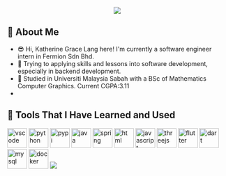 <p align="center">
  <img src="https://capsule-render.vercel.app/api?type=rounded&height=284&color=gradient&text=⋆.ೃ࿔🌸*:･%20Hello!⋆.ೃ࿔🌸*:･%20&textBg=false&fontSize=50&animation=twinkling&fontAlign=50"/>
</p>

## 👋 About Me
- 😎 Hi, Katherine Grace Lang here! I'm currently a software engineer intern in Fermion Sdn Bhd. 
- 🤔 Trying to applying skills and lessons into software development, especially in backend development.
- 📔 Studied in Universiti Malaysia Sabah with a BSc of Mathematics Computer Graphics. Current CGPA:3.11
-   

## 🔧 Tools That I Have Learned and Used
<p align="left">
<img src="https://cdn.jsdelivr.net/gh/devicons/devicon/icons/vscode/vscode-original.svg" alt="vscode" width="45" height="45"/>
<img src="https://cdn.jsdelivr.net/gh/devicons/devicon@latest/icons/python/python-original.svg" alt="python" width="45" height="45"/>
<img src="https://cdn.jsdelivr.net/gh/devicons/devicon@latest/icons/pypi/pypi-original.svg" alt="pypi" width="45" height="45"/>
<img src="https://cdn.jsdelivr.net/gh/devicons/devicon@latest/icons/java/java-original-wordmark.svg" alt="java" width="45" height="45"/>          
<img src="https://cdn.jsdelivr.net/gh/devicons/devicon@latest/icons/spring/spring-original.svg" alt="spring" width="45" height="45"/>
<img src="https://cdn.jsdelivr.net/gh/devicons/devicon@latest/icons/html5/html5-original.svg" alt="html" width="45" height="45"/>          
<img src="https://cdn.jsdelivr.net/gh/devicons/devicon@latest/icons/javascript/javascript-original.svg" alt="javascript" width="45" height="45"/>
<img src="https://cdn.jsdelivr.net/gh/devicons/devicon@latest/icons/threejs/threejs-original-wordmark.svg" alt="threejs" width="45" height="45"/>            
<img src="https://cdn.jsdelivr.net/gh/devicons/devicon@latest/icons/flutter/flutter-original.svg" alt="flutter" width="45" height="45"/>
<img src="https://cdn.jsdelivr.net/gh/devicons/devicon@latest/icons/dart/dart-original.svg" alt="dart" width="45" height="45"/>
<img src="https://cdn.jsdelivr.net/gh/devicons/devicon@latest/icons/mysql/mysql-original-wordmark.svg" alt="mysql" width="45" height="45"/>
<img src="https://cdn.jsdelivr.net/gh/devicons/devicon@latest/icons/docker/docker-original-wordmark.svg" alt="docker" width="45" height="45"/>
<img src="https://cdn.jsdelivr.net/gh/devicons/devicon@latest/icons/opengl/opengl-original.svg" />                                                
</p>
